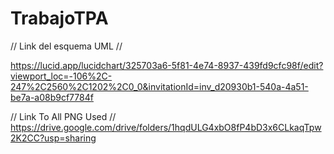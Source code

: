 # TrabajoTPA

// Link del esquema UML // 

https://lucid.app/lucidchart/325703a6-5f81-4e74-8937-439fd9cfc98f/edit?viewport_loc=-106%2C-247%2C2560%2C1202%2C0_0&invitationId=inv_d20930b1-540a-4a51-be7a-a08b9cf7784f 

// Link To All PNG Used // 
https://drive.google.com/drive/folders/1hqdULG4xbO8fP4bD3x6CLkaqTpw2K2CC?usp=sharing
